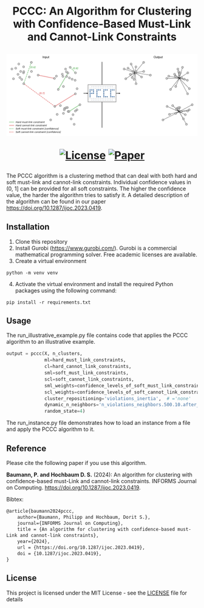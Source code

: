 
<h1 align="center">
    PCCC: An Algorithm for Clustering with Confidence-Based Must-Link
and Cannot-Link Constraints
  <br>
  
  ![MPFC](README/cover.png)

[![License](https://img.shields.io/badge/License-MIT_License-blue)](LICENSE)
[![Paper](https://img.shields.io/badge/Paper-INFORMS_Journal_on_Computing-green)](https://doi.org/10.1287/ijoc.2023.0419)

</h1>

The PCCC algorithm is a clustering method that can deal with both hard and soft must-link and cannot-link constraints. Individual confidence values in (0, 1] can be provided 
for all soft constraints. The higher the confidence value, the harder the algorithm tries to satisfy it. A detailed description of the algorithm can be found in our paper https://doi.org/10.1287/ijoc.2023.0419. 

## Installation

1) Clone this repository
2) Install Gurobi (https://www.gurobi.com/). Gurobi is a commercial mathematical programming solver. Free academic licenses are available.
3) Create a virtual environment

```
python -m venv venv
```

4) Activate the virtual environment and install the required Python packages using the following command: 

```
pip install -r requirements.txt
```


## Usage

The run_illustrative_example.py file contains code that applies the PCCC algorithm to an illustrative example.

```python
output = pccc(X, n_clusters,
              ml=hard_must_link_constraints,
              cl=hard_cannot_link_constraints,
              sml=soft_must_link_constraints,
              scl=soft_cannot_link_constraints,
              sml_weights=confidence_levels_of_soft_must_link_constraints,
              scl_weights=confidence_levels_of_soft_cannot_link_constraints,
              cluster_repositioning='violations_inertia',  # ='none'
              dynamic_n_neighbors='n_violations_neighbors.500.10.after_repositioning',  # ='none'
              random_state=4)
```

The run_instance.py file demonstrates how to load an instance from a file and apply the PCCC algorithm to it.

## Reference

Please cite the following paper if you use this algorithm.

**Baumann, P. and Hochbaum D. S.** (2024): An algorithm for clustering with confidence-based must-Link and cannot-link constraints. INFORMS Journal on Computing. https://doi.org/10.1287/ijoc.2023.0419.

Bibtex:
```
@article{baumann2024pccc,
	author={Baumann, Philipp and Hochbaum, Dorit S.},
	journal={INFORMS Journal on Computing},
	title = {An algorithm for clustering with confidence-based must-Link and cannot-link constraints},
	year={2024},
	url = {https://doi.org/10.1287/ijoc.2023.0419},
	doi = {10.1287/ijoc.2023.0419},
}
```

## License

This project is licensed under the MIT License - see the [LICENSE](LICENSE) file for details


